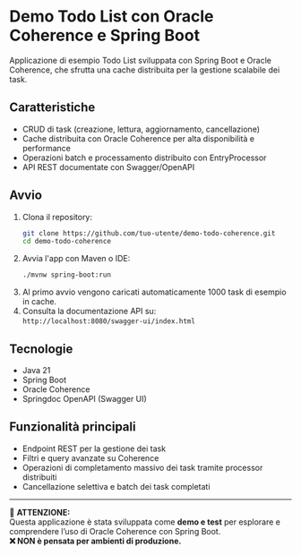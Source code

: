 # Demo Todo List con Oracle Coherence e Spring Boot

Applicazione di esempio Todo List sviluppata con Spring Boot e Oracle Coherence, che sfrutta una cache distribuita per la gestione scalabile dei task.

## Caratteristiche
- CRUD di task (creazione, lettura, aggiornamento, cancellazione)
- Cache distribuita con Oracle Coherence per alta disponibilità e performance
- Operazioni batch e processamento distribuito con EntryProcessor
- API REST documentate con Swagger/OpenAPI

## Avvio
1. Clona il repository:
   ```bash
   git clone https://github.com/tuo-utente/demo-todo-coherence.git
   cd demo-todo-coherence
   ```
2. Avvia l'app con Maven o IDE:
   ```bash
   ./mvnw spring-boot:run
   ```
3. Al primo avvio vengono caricati automaticamente 1000 task di esempio in cache.
4. Consulta la documentazione API su:  
   `http://localhost:8080/swagger-ui/index.html`

## Tecnologie
- Java 21
- Spring Boot
- Oracle Coherence
- Springdoc OpenAPI (Swagger UI)

## Funzionalità principali
- Endpoint REST per la gestione dei task
- Filtri e query avanzate su Coherence
- Operazioni di completamento massivo dei task tramite processor distribuiti
- Cancellazione selettiva e batch dei task completati

---

🚨 **ATTENZIONE:**  
Questa applicazione è stata sviluppata come **demo e test** per esplorare e comprendere l’uso di Oracle Coherence con Spring Boot.  
**❌ NON è pensata per ambienti di produzione.**
